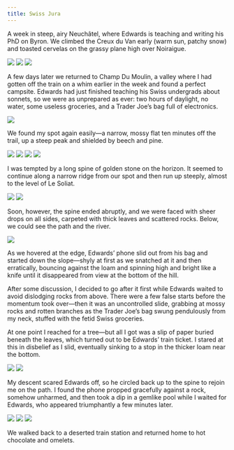 ```yaml
---
title: Swiss Jura
---
```

A week in steep, airy Neuchâtel, where Edwards is teaching and writing his PhD on Byron. We climbed the Creux du Van early (warm sun, patchy snow) and toasted cervelas on the grassy plane high over Noiraigue.

![](/posts/2022-03-22/jura1.JPG)
![](/posts/2022-03-22/jura2.JPG)
![](/posts/2022-03-22/jura3.JPG)

A few days later we returned to Champ Du Moulin, a valley where I had gotten off the train on a whim earlier in the week and found a perfect campsite. Edwards had just finished teaching his Swiss undergrads about sonnets, so we were as unprepared as ever: two hours of daylight, no water, some useless groceries, and a Trader Joe’s bag full of electronics.

![](/posts/2022-03-22/jura4.JPG)

We found my spot again easily—a narrow, mossy flat ten minutes off the trail, up a steep peak and shielded by beech and pine.

![](/posts/2022-03-22/jura5.JPG)
![](/posts/2022-03-22/jura6.JPG)
![](/posts/2022-03-22/jura7.JPG)
![](/posts/2022-03-22/jura8.JPG)

I was tempted by a long spine of golden stone on the horizon. It seemed to continue along a narrow ridge from our spot and then run up steeply, almost to the level of Le Soliat.

![](/posts/2022-03-22/jura9.JPG)
![](/posts/2022-03-22/jura10.JPG)

Soon, however, the spine ended abruptly, and we were faced with sheer drops on all sides, carpeted with thick leaves and scattered rocks. Below, we could see the path and the river.

![](/posts/2022-03-22/jura10a.JPG)

As we hovered at the edge, Edwards’ phone slid out from his bag and started down the slope—shyly at first as we snatched at it and then erratically, bouncing against the loam and spinning high and bright like a knife until it disappeared from view at the bottom of the hill.

After some discussion, I decided to go after it first while Edwards waited to avoid dislodging rocks from above. There were a few false starts before the momentum took over—then it was an uncontrolled slide, grabbing at mossy rocks and rotten branches as the Trader Joe’s bag swung pendulously from my neck, stuffed with the fetid Swiss groceries.

At one point I reached for a tree—but all I got was a slip of paper buried beneath the leaves, which turned out to be Edwards’ train ticket. I stared at this in disbelief as I slid, eventually sinking to a stop in the thicker loam near the bottom.

![](/posts/2022-03-22/jura11.JPG)
![](/posts/2022-03-22/juraphone.JPG)

My descent scared Edwards off, so he circled back up to the spine to rejoin me on the path. I found the phone propped gracefully against a rock, somehow unharmed, and then took a dip in a gemlike pool while I waited for Edwards, who appeared triumphantly a few minutes later.

![](/posts/2022-03-22/jura12.JPG)
![](/posts/2022-03-22/jura13.JPG)
![](/posts/2022-03-22/jura14.JPG)

We walked back to a deserted train station and returned home to hot chocolate and omelets.
